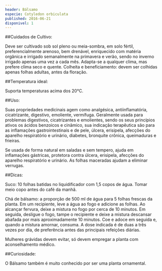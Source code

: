 ```yaml
---
header: Bálsamo 
especie: Cotyledon orbiculata
published: 2016-06-21
disponivel: 1
---
```



##Cuidados de Cultivo:

Deve ser cultivado sob sol pleno ou meia-sombra, em solo fértil, preferencialmente arenoso, bem drenável, 
enriquecido com matéria orgânica e irrigado semanalmente na primavera e verão, sendo no inverno 
irrigado apenas uma vez a cada mês. Adapta-se a qualquer clima, mas prefere clima seco e quente.
Colheita e beneficiamento: devem ser colhidas apenas folhas adultas, antes da floração.


##Temperatura ideal:

Suporta temperaturas acima dos 20°C. 


##Uso:

Suas propriedades medicinais agem como analgésica, antiinflamatória, cicatrizante, digestivo, emoliente, vermífuga. Geralmente usada para problemas digestivos, cicatrizantes e emolientes, sendo os seus princípios ativos os ácidos benzoicos e cinâmico, sua indicação terapêutica são para as
 inflamações gastrointestinais e de pele, úlcera, erisipela, afecções do aparelho respiratório e urinário,
 diabetes, bronquite crônica, queimaduras e frieiras. 
 
Se usada de forma natural em saladas e sem tempero, ajuda em inflamações gástricas, protetora contra úlcera, erisipela, afecções do aparelho respiratório e urinário. As folhas maceradas ajudam a eliminar verrugas.
 

 
##Dicas:

Suco: 10 folhas batidas no liquidificador com 1,5 copos de água. Tomar meio copo antes do café da manhã.

Chá de bálsamo: a proporção de 500 ml de água para 5 folhas frescas da planta. 
Em um recipiente, leve a água ao fogo e adicione as folhas. Ao alcançar fervura, deixe a mistura no
 fogo por cerca de 10 minutos. Em seguida, desligue o fogo, tampe o recipiente e deixe a mistura
 descansar abafada por mais aproximadamente 10 minutos. Coe e adoce em seguida e, quando a mistura amornar,
 consuma. A dose indicada é de duas a três vezes por dia, de preferência antes das principais
 refeições diárias.
 
Mulheres grávidas devem evitar, só devem empregar a planta com aconselhamento médico.

 
##Curiosidade:
 
O Bálsamo também é muito conhecido por ser uma planta ornamental. 